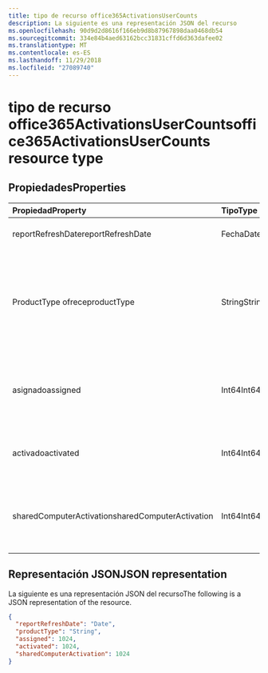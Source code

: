 ```yaml
---
title: tipo de recurso office365ActivationsUserCounts
description: La siguiente es una representación JSON del recurso
ms.openlocfilehash: 90d9d2d8616f166eb9d8b87967898daa0468db54
ms.sourcegitcommit: 334e84b4aed63162bcc31831cffd6d363dafee02
ms.translationtype: MT
ms.contentlocale: es-ES
ms.lasthandoff: 11/29/2018
ms.locfileid: "27089740"
---
```

# <a name="office365activationsusercounts-resource-type"></a><span data-ttu-id="9b993-103">tipo de recurso office365ActivationsUserCounts</span><span class="sxs-lookup"><span data-stu-id="9b993-103">office365ActivationsUserCounts resource type</span></span>

## <a name="properties"></a><span data-ttu-id="9b993-104">Propiedades</span><span class="sxs-lookup"><span data-stu-id="9b993-104">Properties</span></span>

| <span data-ttu-id="9b993-105">Propiedad</span><span class="sxs-lookup"><span data-stu-id="9b993-105">Property</span></span>                 | <span data-ttu-id="9b993-106">Tipo</span><span class="sxs-lookup"><span data-stu-id="9b993-106">Type</span></span>   | <span data-ttu-id="9b993-107">Descripción</span><span class="sxs-lookup"><span data-stu-id="9b993-107">Description</span></span>                              |
| :----------------------- | :----- | ---------------------------------------- |
| <span data-ttu-id="9b993-108">reportRefreshDate</span><span class="sxs-lookup"><span data-stu-id="9b993-108">reportRefreshDate</span></span>        | <span data-ttu-id="9b993-109">Fecha</span><span class="sxs-lookup"><span data-stu-id="9b993-109">Date</span></span>   | <span data-ttu-id="9b993-110">La fecha más reciente del contenido.</span><span class="sxs-lookup"><span data-stu-id="9b993-110">The latest date of the content.</span></span>          |
| <span data-ttu-id="9b993-111">ProductType ofrece</span><span class="sxs-lookup"><span data-stu-id="9b993-111">productType</span></span>              | <span data-ttu-id="9b993-112">String</span><span class="sxs-lookup"><span data-stu-id="9b993-112">String</span></span> | <span data-ttu-id="9b993-113">El tipo de producto, como "Office 365 ProPlus", "Cliente del proyecto" o "Visio Pro para Office 365".</span><span class="sxs-lookup"><span data-stu-id="9b993-113">The product type such as "Office 365 ProPlus", "Project Client", or "Visio Pro for Office 365".</span></span> |
| <span data-ttu-id="9b993-114">asignado</span><span class="sxs-lookup"><span data-stu-id="9b993-114">assigned</span></span>                 | <span data-ttu-id="9b993-115">Int64</span><span class="sxs-lookup"><span data-stu-id="9b993-115">Int64</span></span>  | <span data-ttu-id="9b993-116">El número de usuarios se han asignado para la licencia del producto.</span><span class="sxs-lookup"><span data-stu-id="9b993-116">The number of users have been assigned for the product license.</span></span> |
| <span data-ttu-id="9b993-117">activado</span><span class="sxs-lookup"><span data-stu-id="9b993-117">activated</span></span>                | <span data-ttu-id="9b993-118">Int64</span><span class="sxs-lookup"><span data-stu-id="9b993-118">Int64</span></span>  | <span data-ttu-id="9b993-119">El número de usuarios que ha activado el producto.</span><span class="sxs-lookup"><span data-stu-id="9b993-119">The number of users who have activated the product.</span></span> |
| <span data-ttu-id="9b993-120">sharedComputerActivation</span><span class="sxs-lookup"><span data-stu-id="9b993-120">sharedComputerActivation</span></span> | <span data-ttu-id="9b993-121">Int64</span><span class="sxs-lookup"><span data-stu-id="9b993-121">Int64</span></span>  | <span data-ttu-id="9b993-122">El número de usuarios que han usado el producto en un equipo compartido.</span><span class="sxs-lookup"><span data-stu-id="9b993-122">The number of users who have used the product on a shared computer.</span></span> |

## <a name="json-representation"></a><span data-ttu-id="9b993-123">Representación JSON</span><span class="sxs-lookup"><span data-stu-id="9b993-123">JSON representation</span></span>

<span data-ttu-id="9b993-124">La siguiente es una representación JSON del recurso</span><span class="sxs-lookup"><span data-stu-id="9b993-124">The following is a JSON representation of the resource.</span></span>

<!-- {
  "blockType": "resource",
  "@odata.type": "microsoft.graph.office365ActivationsUserCounts"
} -->

```json
{
  "reportRefreshDate": "Date", 
  "productType": "String", 
  "assigned": 1024, 
  "activated": 1024,
  "sharedComputerActivation": 1024
}
```
